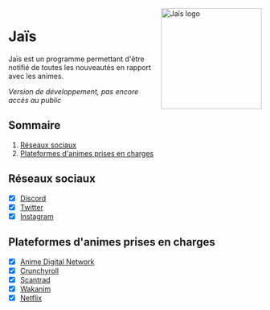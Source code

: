 <img align="right" src="https://ziedelth.fr/images/jais.jpg" height="200" width="200" alt="Jaïs logo">

# Jaïs

Jaïs est un programme permettant d'être notifié de toutes les nouveautés en rapport avec les animes.

_Version de développement, pas encore accès au public_

## Sommaire

1. [Réseaux sociaux](#réseaux-sociaux)
2. [Plateformes d'animes prises en charges](#plateformes-danimes-prises-en-charges)

## Réseaux sociaux

- [x] [Discord](https://discord.com/)
- [x] [Twitter](https://twitter.com/Jaiss___)
- [x] [Instagram](https://www.instagram.com/jais_zie/)

## Plateformes d'animes prises en charges

- [x] [Anime Digital Network](https://animedigitalnetwork.fr/)
- [x] [Crunchyroll](https://www.crunchyroll.com/)
- [x] [Scantrad](https://scantrad.net/)
- [x] [Wakanim](https://www.wakanim.tv/)
- [x] [Netflix](https://www.netflix.com/)
